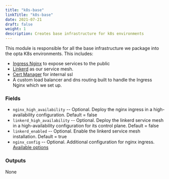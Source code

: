 ```yaml
---
title: "k8s-base"
linkTitle: "k8s-base"
date: 2021-07-21
draft: false
weight: 1
description: Creates base infrastructure for k8s environments
---
```


This module is responsible for all the base infrastructure we package into the opta K8s environments. This includes:

- [Ingress Nginx](https://github.com/kubernetes/ingress-nginx) to expose services to the public
- [Linkerd](https://linkerd.io/) as our service mesh.
- [Cert Manager](https://cert-manager.io/docs/) for internal ssl
- A custom load balancer and dns routing built to handle the Ingress Nginx which we set up.

### Fields

- `nginx_high_availability` -- Optional. Deploy the nginx ingress in a high-availability configuration. Default = false
- `linkerd_high_availability` -- Optional. Deploy the linkerd service mesh in a high-availability configuration for its control plane. Default = false
- `linkerd_enabled` -- Optional. Enable the linkerd service mesh installation. Default = true
- `nginx_config` -- Optional. Additional configuration for nginx ingress. [Available options](https://kubernetes.github.io/ingress-nginx/user-guide/nginx-configuration/configmap/#configuration-options)

### Outputs

None
